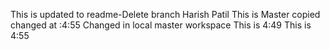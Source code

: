 This is updated to readme-Delete branch Harish Patil
This is Master copied changed at :4:55
Changed in local master workspace
This is 4:49
This is 4:55
